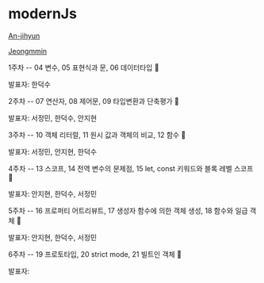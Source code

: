 # modernJs

[An-jihyun](https://github.com/An-jihyun)

[Jeongmmin](https://github.com/Jeongmmin)

1주차 -- 04 변수, 05 표현식과 문, 06 데이터타입 🥸

발표자: 한덕수

2주차 -- 07 연산자, 08 제어문, 09 타입변환과 단축평가 🥸

발표자: 서정민, 한덕수, 안지현  

3주차 -- 10 객체 리터럴, 11 원시 값과 객체의 비교, 12 함수 🫠

발표자: 서정민, 안지현, 한덕수

4주차 -- 13 스코프, 14 전역 변수의 문제점, 15 let, const 키워드와 블록 레벨 스코프 🫠

발표자: 안지현, 한덕수, 서정민

5주차 -- 16 프로퍼티 어트리뷰트, 17 생성자 함수에 의한 객체 생성, 18 함수와 일급 객체 🫠

발표자: 안지현, 한덕수, 서정민

6주차 -- 19 프로토타입, 20 strict mode, 21 빌트인 객체 🫠

발표자:
